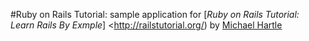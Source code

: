 #Ruby on Rails Tutorial: sample application for [*Ruby on Rails Tutorial: Learn Rails By Exmple*] <http://railstutorial.org/) by [Michael Hartle](http://michaelhartle.com)